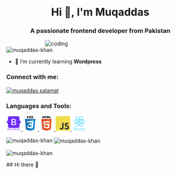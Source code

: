 <!DOCTYPE html>
<html lang="en">
<head>
  <meta charset="UTF-8">
  <meta name="viewport" content="width=device-width, initial-scale=1.0">
  <title>Document</title>
</head>
<body>
  <h1 align="center">Hi 👋, I'm Muqaddas</h1>
<h3 align="center">A passionate frontend developer from Pakistan</h3>
<img align="right" alt="coding" width="400" src="c:\Users\PMLS\Downloads\images.png">
<p align="left"> <img src="https://komarev.com/ghpvc/?username=muqaddas-khan&label=Profile%20views&color=0e75b6&style=flat" alt="muqaddas-khan" /> </p>

- 🌱 I’m currently learning **Wordpress**

<h3 align="left">Connect with me:</h3>
<p align="left">
<a href="https://linkedin.com/in/muqaddas salamat" target="blank"><img align="center" src="https://raw.githubusercontent.com/rahuldkjain/github-profile-readme-generator/master/src/images/icons/Social/linked-in-alt.svg" alt="muqaddas salamat" height="30" width="40" /></a>
</p>

<h3 align="left">Languages and Tools:</h3>
<p align="left"> <a href="https://getbootstrap.com" target="_blank" rel="noreferrer"> <img src="https://raw.githubusercontent.com/devicons/devicon/master/icons/bootstrap/bootstrap-plain-wordmark.svg" alt="bootstrap" width="40" height="40"/> </a> <a href="https://www.w3schools.com/css/" target="_blank" rel="noreferrer"> <img src="https://raw.githubusercontent.com/devicons/devicon/master/icons/css3/css3-original-wordmark.svg" alt="css3" width="40" height="40"/> </a> <a href="https://www.w3.org/html/" target="_blank" rel="noreferrer"> <img src="https://raw.githubusercontent.com/devicons/devicon/master/icons/html5/html5-original-wordmark.svg" alt="html5" width="40" height="40"/> </a> <a href="https://developer.mozilla.org/en-US/docs/Web/JavaScript" target="_blank" rel="noreferrer"> <img src="https://raw.githubusercontent.com/devicons/devicon/master/icons/javascript/javascript-original.svg" alt="javascript" width="40" height="40"/> </a> <a href="https://reactjs.org/" target="_blank" rel="noreferrer"> <img src="https://raw.githubusercontent.com/devicons/devicon/master/icons/react/react-original-wordmark.svg" alt="react" width="40" height="40"/> </a> </p>

<p><img align="left" src="https://github-readme-stats.vercel.app/api/top-langs?username=muqaddas-khan&show_icons=true&locale=en&layout=compact" alt="muqaddas-khan" /></p>

<p>&nbsp;<img align="center" src="https://github-readme-stats.vercel.app/api?username=muqaddas-khan&show_icons=true&locale=en" alt="muqaddas-khan" /></p>

<p><img align="center" src="https://github-readme-streak-stats.herokuapp.com/?user=muqaddas-khan&" alt="muqaddas-khan" /></p>

</body>
</html>## Hi there 👋

<!--
**Muqaddas-khan/Muqaddas-khan** is a ✨ _special_ ✨ repository because its `README.md` (this file) appears on your GitHub profile.

Here are some ideas to get you started:

- 🔭 I’m currently working on ...
- 🌱 I’m currently learning ...
- 👯 I’m looking to collaborate on ...
- 🤔 I’m looking for help with ...
- 💬 Ask me about ...
- 📫 How to reach me: ...
- 😄 Pronouns: ...
- ⚡ Fun fact: ...
-->
